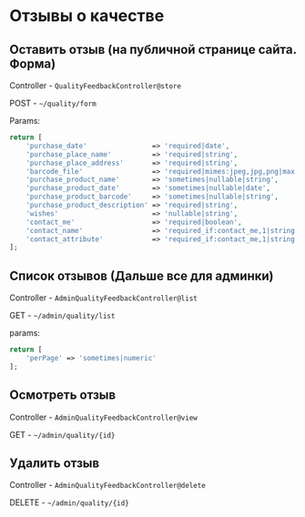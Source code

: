 # Отзывы о качестве


## Оставить отзыв (на публичной странице сайта. Форма)
Controller - `QualityFeedbackController@store`

POST - `~/quality/form`

Params: 
```php
return [
    'purchase_date'                => 'required|date',
    'purchase_place_name'          => 'required|string',
    'purchase_place_address'       => 'required|string',
    'barcode_file'                 => 'required|mimes:jpeg,jpg,png|max:5000',
    'purchase_product_name'        => 'sometimes|nullable|string',
    'purchase_product_date'        => 'sometimes|nullable|date',
    'purchase_product_barcode'     => 'sometimes|nullable|string',
    'purchase_product_description' => 'required|string',
    'wishes'                       => 'nullable|string',
    'contact_me'                   => 'required|boolean',
    'contact_name'                 => 'required_if:contact_me,1|string',
    'contact_attribute'            => 'required_if:contact_me,1|string',
];
```


## Список отзывов (Дальше все для админки)
Controller - `AdminQualityFeedbackController@list`

GET - `~/admin/quality/list`

params: 
```php
return [
    'perPage' => 'sometimes|numeric'
];
```

## Осмотреть отзыв
Controller - `AdminQualityFeedbackController@view`

GET - `~/admin/quality/{id}`


## Удалить отзыв
Controller - `AdminQualityFeedbackController@delete`

DELETE - `~/admin/quality/{id}`
